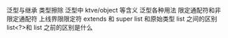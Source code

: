 泛型与继承
类型擦除
泛型中 ktve/object 等含义
泛型各种用法
限定通配符和非限定通配符
上线界限限定符 extends 和 super
list 和原始类型 list 之间的区别
list<?>和 list 之前的区别是什么
